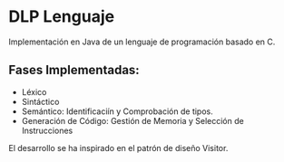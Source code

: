 # DLP Lenguaje
Implementación en Java de un lenguaje de programación basado en C.

## Fases Implementadas:
 - Léxico
 - Sintáctico
 - Semántico: Identificaciín y Comprobación de tipos.
 - Generación de Código: Gestión de Memoria y Selección de Instrucciones

El desarrollo se ha inspirado en el patrón de diseño Visitor.
